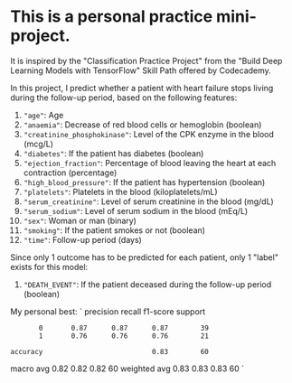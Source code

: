 # This is a personal practice mini-project.

It is inspired by the "Classification Practice Project" from the "Build Deep Learning Models with TensorFlow" Skill Path offered by Codecademy.

In this project, I predict whether a patient with heart failure stops living during the follow-up period, based on the following features:

1. `"age"`: Age
2. `"anaemia"`: Decrease of red blood cells or hemoglobin (boolean)
3. `"creatinine_phosphokinase"`: Level of the CPK enzyme in the blood (mcg/L)
4. `"diabetes"`: If the patient has diabetes (boolean)
5. `"ejection_fraction"`: Percentage of blood leaving the heart at each contraction (percentage)
6. `"high_blood_pressure"`: If the patient has hypertension (boolean)
7. `"platelets"`: Platelets in the blood (kiloplatelets/mL)
8. `"serum_creatinine"`: Level of serum creatinine in the blood (mg/dL)
9. `"serum_sodium"`: Level of serum sodium in the blood (mEq/L)
10. `"sex"`: Woman or man (binary)
11. `"smoking"`: If the patient smokes or not (boolean)
12. `"time"`: Follow-up period (days)

Since only 1 outcome has to be predicted for each patient, only 1 "label" exists for this model:

1. `"DEATH_EVENT"`: If the patient deceased during the follow-up period (boolean)

My personal best:
`
              precision    recall  f1-score   support

           0       0.87      0.87      0.87        39
           1       0.76      0.76      0.76        21

    accuracy                           0.83        60
   macro avg       0.82      0.82      0.82        60
weighted avg       0.83      0.83      0.83        60
`
